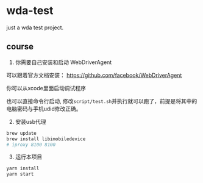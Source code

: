 # wda-test
just a wda test project.

## course
1. 你需要自己安装和启动 WebDriverAgent

可以跟着官方文档安装： <https://github.com/facebook/WebDriverAgent>

你可以从xcode里面启动调试程序

也可以直接命令行启动, 修改`script/test.sh`并执行就可以跑了，前提是将其中的电脑密码与手机udid修改正确。

2. 安装usb代理
```bash
brew update
brew install libimobiledevice
# iproxy 8100 8100
```

3. 运行本项目
```bash
yarn install
yarn start
```
